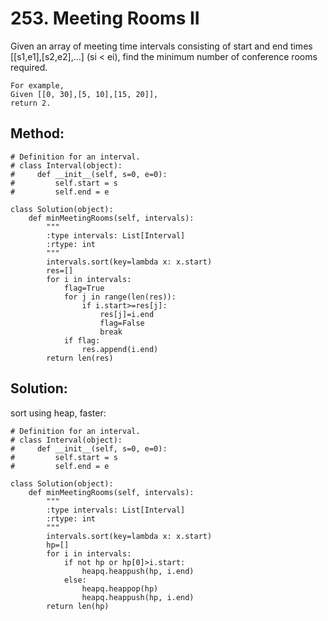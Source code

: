 # 253. Meeting Rooms II

Given an array of meeting time intervals consisting of start and end times [[s1,e1],[s2,e2],...] (si < ei), find the minimum number of conference rooms required.

    For example,
    Given [[0, 30],[5, 10],[15, 20]],
    return 2.

## Method:

    # Definition for an interval.
    # class Interval(object):
    #     def __init__(self, s=0, e=0):
    #         self.start = s
    #         self.end = e
    
    class Solution(object):
        def minMeetingRooms(self, intervals):
            """
            :type intervals: List[Interval]
            :rtype: int
            """
            intervals.sort(key=lambda x: x.start)
            res=[]
            for i in intervals:
                flag=True
                for j in range(len(res)):
                    if i.start>=res[j]:
                        res[j]=i.end
                        flag=False
                        break
                if flag:
                    res.append(i.end)
            return len(res)
            
## Solution:
            
sort using heap, faster:

    # Definition for an interval.
    # class Interval(object):
    #     def __init__(self, s=0, e=0):
    #         self.start = s
    #         self.end = e
    
    class Solution(object):
        def minMeetingRooms(self, intervals):
            """
            :type intervals: List[Interval]
            :rtype: int
            """
            intervals.sort(key=lambda x: x.start)
            hp=[]
            for i in intervals:
                if not hp or hp[0]>i.start:
                    heapq.heappush(hp, i.end)
                else:
                    heapq.heappop(hp)
                    heapq.heappush(hp, i.end)
            return len(hp)
            